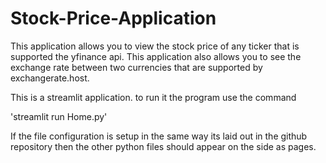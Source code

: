 # Stock-Price-Application

This application allows you to view the stock price of any ticker that is supported the 
yfinance api. This application also allows you to see the exchange rate between two currencies
that are supported by exchangerate.host.

This is a streamlit application. to run it the program use the command

'streamlit run Home.py'

If the file configuration is setup in the same way its laid out in the github repository
then the other python files should appear on the side as pages.
